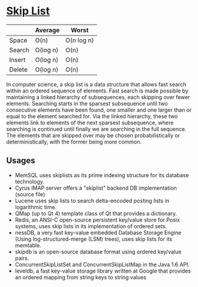 # [Skip List](https://en.wikipedia.org/wiki/Skip_list)

|        | Average  | Worst      |
|--------|----------|------------|
| Space  | O(n)     | O(n log n) |
| Search | O(log n) | O(n)       |
| Insert | O(log n) | O(n)       |
| Delete | O(log n) | O(n)       |

In computer science, a skip list is a data structure that allows fast search
within an ordered sequence of elements. Fast search is made possible by
maintaining a linked hierarchy of subsequences, each skipping over fewer
elements. Searching starts in the sparsest subsequence until two consecutive
elements have been found, one smaller and one larger than or equal to the
element searched for. Via the linked hierarchy, these two elements link to
elements of the next sparsest subsequence, where searching is continued until
finally we are searching in the full sequence. The elements that are skipped
over may be chosen probabilistically or deterministically, with the former
being more common.

## Usages

* MemSQL uses skiplists as its prime indexing structure for its database
  technology.
* Cyrus IMAP server offers a "skiplist" backend DB implementation (source file)
* Lucene uses skip lists to search delta-encoded posting lists in logarithmic
  time.
* QMap (up to Qt 4) template class of Qt that provides a dictionary.
* Redis, an ANSI-C open-source persistent key/value store for Posix systems,
  uses skip lists in its implementation of ordered sets.
* nessDB, a very fast key-value embedded Database Storage Engine (Using
  log-structured-merge (LSM) trees), uses skip lists for its memtable.
* skipdb is an open-source database format using ordered key/value pairs.
* ConcurrentSkipListSet and ConcurrentSkipListMap in the Java 1.6 API.
* leveldb, a fast key-value storage library written at Google that provides an
  ordered mapping from string keys to string values

